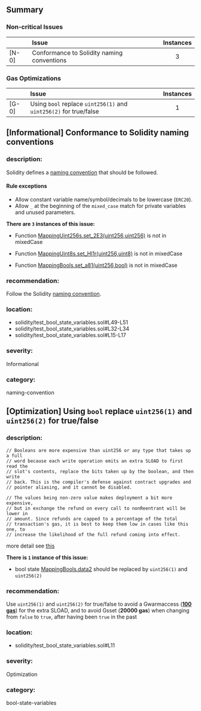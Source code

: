 ## Summary 

### Non-critical Issues

| |Issue|Instances|
|---|:---|:---:|
| [N-0] | Conformance to Solidity naming conventions | 3 |


### Gas Optimizations

| |Issue|Instances|
|---|:---|:---:|
| [G-0] | Using `bool` replace `uint256(1)` and `uint256(2)` for true/false | 1 |



## [Informational] Conformance to Solidity naming conventions

### description:

Solidity defines a [naming convention](https://solidity.readthedocs.io/en/v0.4.25/style-guide.html#naming-conventions) that should be followed.
#### Rule exceptions
- Allow constant variable name/symbol/decimals to be lowercase (`ERC20`).
- Allow `_` at the beginning of the `mixed_case` match for private variables and unused parameters.

**There are `3` instances of this issue:**

- Function [MappingUint256s.set_2E3(uint256,uint256)](solidity/test_bool_state_variables.sol#L49-L51) is not in mixedCase

- Function [MappingUint8s.set_Hl1r(uint256,uint8)](solidity/test_bool_state_variables.sol#L32-L34) is not in mixedCase

- Function [MappingBools.set_a81(uint256,bool)](solidity/test_bool_state_variables.sol#L15-L17) is not in mixedCase


### recommendation:
Follow the Solidity [naming convention](https://solidity.readthedocs.io/en/v0.4.25/style-guide.html#naming-conventions).

### location:
- solidity/test_bool_state_variables.sol#L49-L51
- solidity/test_bool_state_variables.sol#L32-L34
- solidity/test_bool_state_variables.sol#L15-L17

### severity:
Informational

### category:
naming-convention

## [Optimization] Using `bool` replace `uint256(1)` and `uint256(2)` for true/false

### description:

```solidity
// Booleans are more expensive than uint256 or any type that takes up a full
// word because each write operation emits an extra SLOAD to first read the
// slot's contents, replace the bits taken up by the boolean, and then write
// back. This is the compiler's defense against contract upgrades and
// pointer aliasing, and it cannot be disabled.

// The values being non-zero value makes deployment a bit more expensive,
// but in exchange the refund on every call to nonReentrant will be lower in
// amount. Since refunds are capped to a percentage of the total
// transaction's gas, it is best to keep them low in cases like this one, to
// increase the likelihood of the full refund coming into effect.
```
more detail see [this](https://github.com/OpenZeppelin/openzeppelin-contracts/blob/58f635312aa21f947cae5f8578638a85aa2519f5/contracts/security/ReentrancyGuard.sol#L23-L33)
    
    

**There is `1` instance of this issue:**

- bool state [MappingBools.data2](solidity/test_bool_state_variables.sol#L11) should be replaced by `uint256(1)` and `uint256(2)`

### recommendation:
Use `uint256(1)` and `uint256(2)` for true/false to avoid a Gwarmaccess (**[100 gas](https://gist.github.com/0xxfu/d12e22af63cd2e0e9d6a8550360b2959)**) for the extra SLOAD, and to avoid Gsset (**20000 gas**) when changing from `false` to `true`, after having been `true` in the past

### location:
- solidity/test_bool_state_variables.sol#L11

### severity:
Optimization

### category:
bool-state-variables
